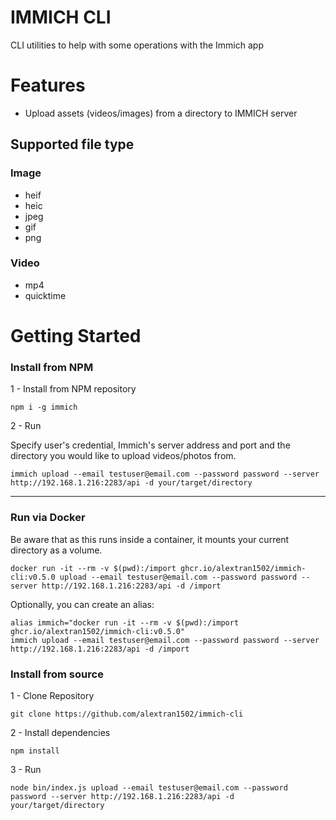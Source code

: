 # IMMICH CLI

CLI utilities to help with some operations with the Immich app

# Features

- Upload assets (videos/images) from a directory to IMMICH server

## Supported file type

### Image

- heif
- heic
- jpeg
- gif
- png

### Video

- mp4
- quicktime

# Getting Started

### Install from NPM

1 - Install from NPM repository

```
npm i -g immich
```

2 - Run

Specify user's credential, Immich's server address and port and the directory you would like to upload videos/photos from.

```
immich upload --email testuser@email.com --password password --server http://192.168.1.216:2283/api -d your/target/directory
```

---

### Run via Docker

Be aware that as this runs inside a container, it mounts your current directory as a volume.
```
docker run -it --rm -v $(pwd):/import ghcr.io/alextran1502/immich-cli:v0.5.0 upload --email testuser@email.com --password password --server http://192.168.1.216:2283/api -d /import
```

Optionally, you can create an alias:
```
alias immich="docker run -it --rm -v $(pwd):/import ghcr.io/alextran1502/immich-cli:v0.5.0"  
immich upload --email testuser@email.com --password password --server http://192.168.1.216:2283/api -d /import
```

### Install from source

1 - Clone Repository

```
git clone https://github.com/alextran1502/immich-cli
```

2 - Install dependencies

```
npm install
```

3 - Run

```
node bin/index.js upload --email testuser@email.com --password password --server http://192.168.1.216:2283/api -d your/target/directory
```
